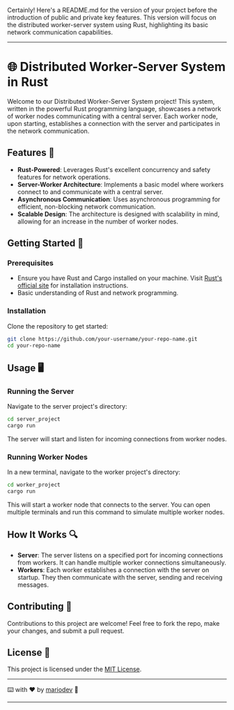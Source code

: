 Certainly! Here's a README.md for the version of your project before the introduction of public and private key features. This version will focus on the distributed worker-server system using Rust, highlighting its basic network communication capabilities.

---

# 🌐 Distributed Worker-Server System in Rust

Welcome to our Distributed Worker-Server System project! This system, written in the powerful Rust programming language, showcases a network of worker nodes communicating with a central server. Each worker node, upon starting, establishes a connection with the server and participates in the network communication.

## Features 🌟

- **Rust-Powered**: Leverages Rust's excellent concurrency and safety features for network operations.
- **Server-Worker Architecture**: Implements a basic model where workers connect to and communicate with a central server.
- **Asynchronous Communication**: Uses asynchronous programming for efficient, non-blocking network communication.
- **Scalable Design**: The architecture is designed with scalability in mind, allowing for an increase in the number of worker nodes.

## Getting Started 🚀

### Prerequisites

- Ensure you have Rust and Cargo installed on your machine. Visit [Rust's official site](https://www.rust-lang.org/tools/install) for installation instructions.
- Basic understanding of Rust and network programming.

### Installation

Clone the repository to get started:

```bash
git clone https://github.com/your-username/your-repo-name.git
cd your-repo-name
```

## Usage 🖥️

### Running the Server

Navigate to the server project's directory:

```bash
cd server_project
cargo run
```

The server will start and listen for incoming connections from worker nodes.

### Running Worker Nodes

In a new terminal, navigate to the worker project's directory:

```bash
cd worker_project
cargo run
```

This will start a worker node that connects to the server. You can open multiple terminals and run this command to simulate multiple worker nodes.

## How It Works 🔍

- **Server**: The server listens on a specified port for incoming connections from workers. It can handle multiple worker connections simultaneously.
- **Workers**: Each worker establishes a connection with the server on startup. They then communicate with the server, sending and receiving messages.

## Contributing 🤝

Contributions to this project are welcome! Feel free to fork the repo, make your changes, and submit a pull request.

## License 📄

This project is licensed under the [MIT License](LICENSE).

---

⌨️ with ❤️ by [mariodev](https://github.com/Mario-SO) 🚀

---